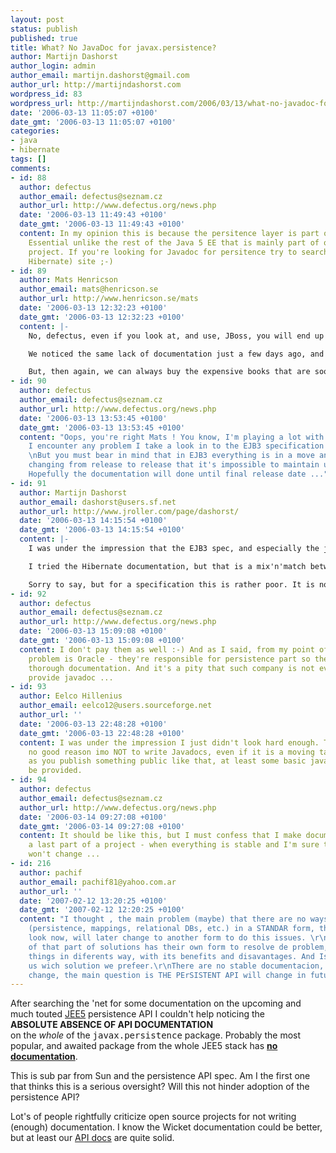 ```yaml
---
layout: post
status: publish
published: true
title: What? No JavaDoc for javax.persistence?
author: Martijn Dashorst
author_login: admin
author_email: martijn.dashorst@gmail.com
author_url: http://martijndashorst.com
wordpress_id: 83
wordpress_url: http://martijndashorst.com/2006/03/13/what-no-javadoc-for-javaxpersistence/
date: '2006-03-13 11:05:07 +0100'
date_gmt: '2006-03-13 11:05:07 +0100'
categories:
- java
- hibernate
tags: []
comments:
- id: 88
  author: defectus
  author_email: defectus@seznam.cz
  author_url: http://www.defectus.org/news.php
  date: '2006-03-13 11:49:43 +0100'
  date_gmt: '2006-03-13 11:49:43 +0100'
  content: In my opinion this is because the persitence layer is part of Oracle Toplink
    Essential unlike the rest of the Java 5 EE that is mainly part of of the Glassfish
    project. If you're looking for Javadoc for persitence try to search JBoss (namely
    Hibernate) site ;-)
- id: 89
  author: Mats Henricson
  author_email: mats@henricson.se
  author_url: http://www.henricson.se/mats
  date: '2006-03-13 12:32:23 +0100'
  date_gmt: '2006-03-13 12:32:23 +0100'
  content: |-
    No, defectus, even if you look at, and use, JBoss, you will end up importing the same classes Martijn talks about.

    We noticed the same lack of documentation just a few days ago, and we also found it to be quite disturbing.

    But, then again, we can always buy the expensive books that are soon to be published...?
- id: 90
  author: defectus
  author_email: defectus@seznam.cz
  author_url: http://www.defectus.org/news.php
  date: '2006-03-13 13:53:45 +0100'
  date_gmt: '2006-03-13 13:53:45 +0100'
  content: "Oops, you're right Mats ! You know, I'm playing a lot with EJB3 and if
    I encounter any problem I take a look in to the EJB3 specification (http://java.sun.com/javaee/5/javatech.html).
    \nBut you must bear in mind that in EJB3 everything is in a move and things are
    changing from release to release that it's impossible to maintain up-to-date javadoc.
    Hopefully the documentation will done until final release date ..."
- id: 91
  author: Martijn Dashorst
  author_email: dashorst@users.sf.net
  author_url: http://www.jroller.com/page/dashorst/
  date: '2006-03-13 14:15:54 +0100'
  date_gmt: '2006-03-13 14:15:54 +0100'
  content: |-
    I was under the impression that the EJB3 spec, and especially the javax.persistence package was finished. So I expect there to be some form of documentation.

    I tried the Hibernate documentation, but that is a mix'n'match between old versions of the javax.persistence and Hibernate specific annotations, while there seems to be a newer version of the EJB3 jar available for a couple of months already.

    Sorry to say, but for a specification this is rather poor. It is not that they don't get paid to work on the specification is it? Fortunately I didn't pay for it :-)
- id: 92
  author: defectus
  author_email: defectus@seznam.cz
  author_url: http://www.defectus.org/news.php
  date: '2006-03-13 15:09:08 +0100'
  date_gmt: '2006-03-13 15:09:08 +0100'
  content: I don't pay them as well :-) And as I said, from my point of view, the
    problem is Oracle - they're responsible for persistence part so they should provide
    thorough documentation. And it's a pity that such company is not even able to
    provide javadoc ...
- id: 93
  author: Eelco Hillenius
  author_email: eelco12@users.sourceforge.net
  author_url: ''
  date: '2006-03-13 22:48:28 +0100'
  date_gmt: '2006-03-13 22:48:28 +0100'
  content: I was under the impression I just didn't look hard enough. There is absolutely
    no good reason imo NOT to write Javadocs, even if it is a moving target. As soon
    as you publish something public like that, at least some basic javadoc should
    be provided.
- id: 94
  author: defectus
  author_email: defectus@seznam.cz
  author_url: http://www.defectus.org/news.php
  date: '2006-03-14 09:27:08 +0100'
  date_gmt: '2006-03-14 09:27:08 +0100'
  content: It should be like this, but I must confess that I make documentation as
    a last part of a project - when everything is stable and I'm sure that the documentation
    won't change ...
- id: 216
  author: pachif
  author_email: pachif81@yahoo.com.ar
  author_url: ''
  date: '2007-02-12 13:20:25 +0100'
  date_gmt: '2007-02-12 12:20:25 +0100'
  content: "I thought , the main problem (maybe) that there are no ways to do things
    (persistence, mappings, relational DBs, etc.) in a STANDAR form, the things we
    look now, will later change to another form to do this issues. \r\nAll vendors
    of that part of solutions has their own form to resolve de problem, implementating
    things in diferents way, with its benefits and disavantages. And Is a part of
    us wich solution we prefeer.\r\nThere are no stable documentacion, always is in
    change, the main question is THE PErSISTENT API will change in future?"
---
```

<p>
After searching the 'net for some documentation on the upcoming and much touted <a href="http://java.sun.com/javaee/5">JEE5</a> persistence API I couldn't help noticing the<br />
<strong>ABSOLUTE ABSENCE OF API DOCUMENTATION</strong><br />
on the <em>whole</em> of the <tt>javax.persistence</tt> package. Probably the most popular, and awaited package from the whole JEE5 stack has <strong><a href="http://java.sun.com/javaee/5/docs/api/javax/persistence/package-summary.html">no documentation</a></strong>.</p>
<p>
This is sub par from Sun and the persistence API spec. Am I the first one that thinks this is a serious oversight? Will this not hinder adoption of the persistence API?</p>
<p>
Lot's of people rightfully criticize open source projects for not writing (enough) documentation. I know the Wicket documentation could be better, but at least our <a href="http://wicketframework.org/wicket-1.1/apidocs/index.html">API docs</a> are quite solid.</p>
